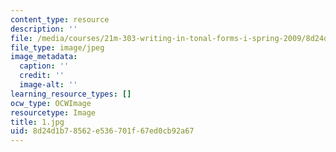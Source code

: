 ```yaml
---
content_type: resource
description: ''
file: /media/courses/21m-303-writing-in-tonal-forms-i-spring-2009/8d24d1b78562e536701f67ed0cb92a67_1.jpg
file_type: image/jpeg
image_metadata:
  caption: ''
  credit: ''
  image-alt: ''
learning_resource_types: []
ocw_type: OCWImage
resourcetype: Image
title: 1.jpg
uid: 8d24d1b7-8562-e536-701f-67ed0cb92a67
---
```

